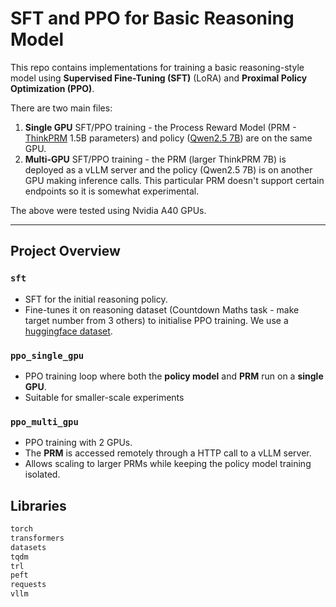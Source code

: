 # SFT and PPO for Basic Reasoning Model

This repo contains implementations for training a basic reasoning-style model using **Supervised Fine-Tuning (SFT)** (LoRA) and **Proximal Policy Optimization (PPO)**. 

There are two main files:
1. **Single GPU** SFT/PPO training - the Process Reward Model (PRM - [ThinkPRM](https://github.com/mukhal/thinkprm) 1.5B parameters) and policy ([Qwen2.5 7B](https://huggingface.co/Qwen/Qwen2.5-7B)) are on the same GPU.
2. **Multi-GPU** SFT/PPO training - the PRM (larger ThinkPRM 7B) is deployed as a vLLM server and the policy (Qwen2.5 7B) is on another GPU making inference calls. This particular PRM doesn't support certain endpoints so it is somewhat experimental. 

The above were tested using Nvidia A40 GPUs.


---
## Project Overview

### `sft`
- SFT for the initial reasoning policy. 
- Fine-tunes it on reasoning dataset (Countdown Maths task - make target number from 3 others) to initialise PPO training. We use a [huggingface dataset](https://huggingface.co/datasets/Asap7772/cog_behav_all_strategies).

### `ppo_single_gpu`
- PPO training loop where both the **policy model** and **PRM** run on a **single GPU**.
- Suitable for smaller-scale experiments

### `ppo_multi_gpu`
- PPO training with 2 GPUs.
- The **PRM** is accessed remotely through a HTTP call to a vLLM server.
- Allows scaling to larger PRMs while keeping the policy model training isolated.

## Libraries

```bash
torch
transformers
datasets
tqdm
trl
peft
requests
vllm
```
